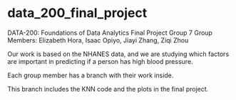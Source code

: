 # data_200_final_project
DATA-200: Foundations of Data Analytics
Final Project Group 7
Group Members: Elizabeth Hora, Isaac Opiyo, Jiayi Zhang, Ziqi Zhou

Our work is based on the NHANES data, and we are studying which factors are important in predicting if a person has high blood pressure.

Each group member has a branch with their work inside.

This branch includes the KNN code and the plots in the final project. 
